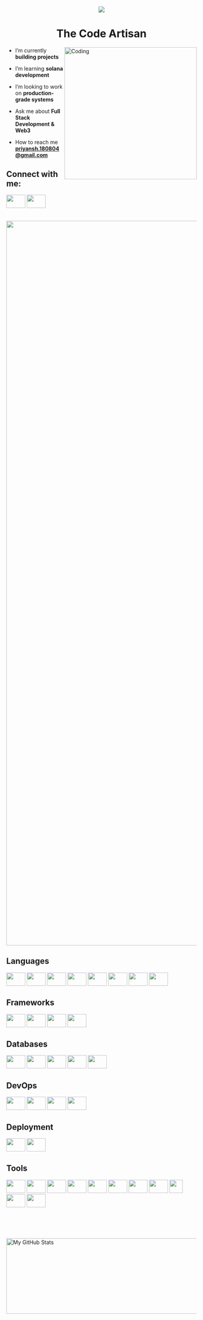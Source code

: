 <h1 align="center">
    <img src="https://readme-typing-svg.herokuapp.com/?lines=Hi+there!+👋🏽;I'm+Priyansh!;Nice+to+meet+you!&center=true&size=30&color=2396ED">
</h1>
<h1 align="center">The Code Artisan</h1>

<img align="right" alt="Coding" width="350" src="https://miro.medium.com/v2/resize:fit:679/1*zVnWJtyGOX_kUIDm6ccCfQ.gif">

- I’m currently **building projects**

- I’m learning **solana development**

- I’m looking to work on **production-grade systems**

- Ask me about **Full Stack Development & Web3**

- How to reach me **priyansh.180804@gmail.com**

## Connect with me:
<p align="left">
  <a href="https://www.linkedin.com/in/priyansh-patel-1570b0251/" target="blank">    <img height="35" width="50" src="https://skillicons.dev/icons?i=linkedin" /></a>
  <a href="https://twitter.com/priyansh_ptl18" target="blank">    <img height="35" width="50" src="https://skillicons.dev/icons?i=twitter" /></a>
</p>

<br/>
<img src="https://www.animatedimages.org/data/media/562/animated-line-image-0184.gif" width="1920" />

## Languages
<p align="left">
    <img height="35" width="50" src="https://skillicons.dev/icons?i=html" />
    <img height="35" width="50" src="https://skillicons.dev/icons?i=css" />
    <img height="35" width="50" src="https://skillicons.dev/icons?i=javascript" />
    <img height="35" width="50" src="https://skillicons.dev/icons?i=typescript" />
    <img height="35" width="50" src="https://skillicons.dev/icons?i=rust" />
    <img height="35" width="50" src="https://skillicons.dev/icons?i=solidity" />
    <img height="35" width="50" src="https://skillicons.dev/icons?i=c" />
    <img height="35" width="50" src="https://skillicons.dev/icons?i=java" />
</p>

## Frameworks
<p align="left">
    <img height="35" width="50" src="https://skillicons.dev/icons?i=react" />
    <img height="35" width="50" src="https://skillicons.dev/icons?i=express" />
    <img height="35" width="50" src="https://skillicons.dev/icons?i=tailwind" />
    <img height="35" width="50" src="https://skillicons.dev/icons?i=nextjs" />
</p>

## Databases
<p align="left">
    <img height="35" width="50" src="https://skillicons.dev/icons?i=mongodb" />
    <img height="35" width="50" src="https://skillicons.dev/icons?i=postgres" />
    <img height="35" width="50" src="https://skillicons.dev/icons?i=redis" />
    <img height="35" width="50" src="https://skillicons.dev/icons?i=mysql" />
    <img height="35" width="50" src="https://skillicons.dev/icons?i=kafka" />
</p>

## DevOps
<p>
    <img height="35" width="50" src="https://skillicons.dev/icons?i=docker" />
    <img height="35" width="50" src="https://skillicons.dev/icons?i=k8s" />
    <img height="35" width="50" src="https://skillicons.dev/icons?i=prometheus" />
    <img height="35" width="50" src="https://skillicons.dev/icons?i=grafana" />
</p>

## Deployment
<p>
    <img height="35" width="50" src="https://skillicons.dev/icons?i=vercel" />
    <img height="35" width="50" src="https://skillicons.dev/icons?i=aws" />
    
</p>

## Tools
<p align="left">
    <img height="35" width="50" src="https://skillicons.dev/icons?i=pnpm" />
    <img height="35" width="50" src="https://skillicons.dev/icons?i=vite" />
    <img height="35" width="50" src="https://skillicons.dev/icons?i=notion" />
    <img height="35" width="50" src="https://skillicons.dev/icons?i=supabase" />
    <img height="35" width="50" src="https://skillicons.dev/icons?i=git" />
    <img height="35" width="50" src="https://skillicons.dev/icons?i=prisma" />
    <img height="35" width="50" src="https://skillicons.dev/icons?i=postman" />
    <img height="35" width="50" src="https://skillicons.dev/icons?i=figma" />
    <img height="35" width="35" src="https://avatars.githubusercontent.com/u/139895814?s=280&v=4" />
    <img height="35" width="50" src="https://skillicons.dev/icons?i=ai" />
    <img height="35" width="50" src="https://skillicons.dev/icons?i=md" />
<!--     <img height="35" width="50" src="https://skillicons.dev/icons?i=graphql" /> -->
<!--     <img height="35" width="50" src="https://skillicons.dev/icons?i=redux" /> -->
<!--     <img height="35" width="50" src="https://skillicons.dev/icons?i=d3" /> -->
</p>

<br/><br/><br/>

<div>      
  <img height="200" width="850" align="center" src="https://github-readme-stats-eight-theta.vercel.app/api?username=priyanshpatel18&show_icons=true&theme=dark" alt="My GitHub Stats"/>
<!--   <br/><br/> -->
<!--   <img height="200" width="850" align="center" src="https://github-readme-stats.vercel.app/api/top-langs/?username=priyanshpatel18&theme=dark&layout=compact"/> -->
</div>
